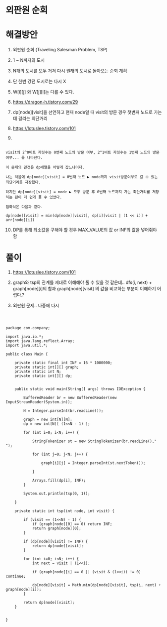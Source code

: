 # 외판원 순회

# 해결방안

1. 외판원 순회 (Traveling Salesman Problem, TSP)

2. 1 ~ N까지의 도시

3. N개의 도시를 모두 거쳐 다시 원래의 도시로 돌아오는 순회 계획

4. 단 한번 갔던 도시로는 다시 X

5. W[i][j] 와 W[j][i]는 다를 수 있다.

6. https://dragon-h.tistory.com/29

7. dp[node][visit]을 선언하고 현재 node일 때 visit의 방문 경우 첫번째 노드로 가는데 걸리는 최단거리

8. https://lotuslee.tistory.com/101

9. 

```

visit의 2^0비트 자릿수는 0번째 노드의 방문 여부, 2^1비트 자릿수는 1번째 노드의 방문 여부... 를 나타낸다.

이 문제의 관건은 dp배열을 어떻게 잡느냐이다.

나는 처음에 dp[node][visit] = 0번째 노드 ▶ node까지 visit방문여부로 갈 수 있는 최단거리를 저장했다.

하지만 dp[node][visit] = node ▶ 모두 방문 후 0번째 노드까지 가는 최단거리를 저장하는 편이 더 쉽게 풀 수 있었다.

점화식은 다음과 같다.

dp[node][visit] = min(dp[node][visit], dp[i][visit | (1 << i)] + arr[node][i])

```

10. DP를 통해 최소값을 구해야 할 경우 MAX_VALUE의 값 or INF의 값을 넣어줘야 함

# 풀이

1. https://lotuslee.tistory.com/101

2. graph와 tsp의 관계를 제대로 이해해야 풀 수 있을 것 같은데.. dfs(i, next) + graph[node][i]의 합과 graph[node][visit] 의 값을 비교하는 부분이 이해하기 어렵다.?

3. 외판원 문제.. 나중에 다시

```



package com.company;

import java.io.*;
import java.lang.reflect.Array;
import java.util.*;

public class Main {

    private static final int INF = 16 * 1000000;
    private static int[][] graph;
    private static int N;
    private static int[][] dp;


    public static void main(String[] args) throws IOException {

        BufferedReader br = new BufferedReader(new InputStreamReader(System.in));

        N = Integer.parseInt(br.readLine());

        graph = new int[N][N];
        dp = new int[N][ (1<<N - 1) ];

        for (int i=0; i<N; i++) {

            StringTokenizer st = new StringTokenizer(br.readLine()," ");

            for (int j=0; j<N; j++) {

                graph[i][j] = Integer.parseInt(st.nextToken());

            }

            Arrays.fill(dp[i], INF);
        }

        System.out.println(tsp(0, 1));

    }

    private static int tsp(int node, int visit) {

        if (visit == (1<<N) - 1) {
            if (graph[node][0] == 0) return INF;
            return graph[node][0];
        }

        if (dp[node][visit] != INF) {
            return dp[node][visit];
        }

        for (int i=0; i<N; i++) {
            int next = visit | (1<<i);

            if (graph[node][i] == 0 || (visit & (1<<i)) != 0)  continue;

            dp[node][visit] = Math.min(dp[node][visit], tsp(i, next) + graph[node][i]);
        }

        return dp[node][visit];
    }


}

```

